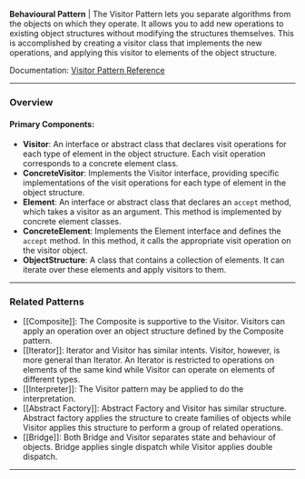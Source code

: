 **Behavioural Pattern** | The Visitor Pattern lets you separate algorithms from the objects on which they operate. It allows you to add new operations to existing object structures without modifying the structures themselves. This is accomplished by creating a visitor class that implements the new operations, and applying this visitor to elements of the object structure.

Documentation: [Visitor Pattern Reference](https://refactoring.guru/design-patterns/visitor)
___
### Overview
#### Primary Components:
- **Visitor**: An interface or abstract class that declares visit operations for each type of element in the object structure. Each visit operation corresponds to a concrete element class.
- **ConcreteVisitor**: Implements the Visitor interface, providing specific implementations of the visit operations for each type of element in the object structure.
- **Element**: An interface or abstract class that declares an `accept` method, which takes a visitor as an argument. This method is implemented by concrete element classes.
- **ConcreteElement**: Implements the Element interface and defines the `accept` method. In this method, it calls the appropriate visit operation on the visitor object.
- **ObjectStructure**: A class that contains a collection of elements. It can iterate over these elements and apply visitors to them.

___
### Related Patterns
- [[Composite]]: The Composite is supportive to the Visitor. Visitors can apply an operation over an object structure defined by the Composite pattern. 
- [[Iterator]]: Iterator and Visitor has similar intents. Visitor, however, is more general than Iterator. An Iterator is restricted to operations on elements of the same kind while Visitor can operate on elements of different types. 
- [[Interpreter]]: The Visitor pattern may be applied to do the interpretation. 
- [[Abstract Factory]]: Abstract Factory and Visitor has similar structure. Abstract factory applies the structure to create families of objects while Visitor applies this structure to perform a group of related operations. 
- [[Bridge]]: Both Bridge and Visitor separates state and behaviour of objects. Bridge applies single dispatch while Visitor applies double dispatch.

___